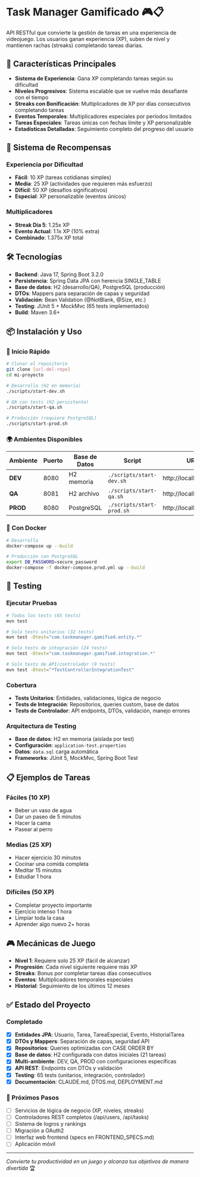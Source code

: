 # Task Manager Gamificado 🎮📋

API RESTful que convierte la gestión de tareas en una experiencia de videojuego. Los usuarios ganan experiencia (XP), suben de nivel y mantienen rachas (streaks) completando tareas diarias.

## 🚀 Características Principales

- **Sistema de Experiencia**: Gana XP completando tareas según su dificultad
- **Niveles Progresivos**: Sistema escalable que se vuelve más desafiante con el tiempo
- **Streaks con Bonificación**: Multiplicadores de XP por días consecutivos completando tareas
- **Eventos Temporales**: Multiplicadores especiales por períodos limitados
- **Tareas Especiales**: Tareas únicas con fechas límite y XP personalizable
- **Estadísticas Detalladas**: Seguimiento completo del progreso del usuario

## 🎯 Sistema de Recompensas

### Experiencia por Dificultad
- **Fácil**: 10 XP (tareas cotidianas simples)
- **Media**: 25 XP (actividades que requieren más esfuerzo)
- **Difícil**: 50 XP (desafíos significativos)
- **Especial**: XP personalizable (eventos únicos)

### Multiplicadores
- **Streak Día 5**: 1.25x XP
- **Evento Actual**: 1.1x XP (10% extra)
- **Combinado**: 1.375x XP total

## 🛠️ Tecnologías

- **Backend**: Java 17, Spring Boot 3.2.0
- **Persistencia**: Spring Data JPA con herencia SINGLE_TABLE
- **Base de datos**: H2 (desarrollo/QA), PostgreSQL (producción)
- **DTOs**: Mappers para separación de capas y seguridad
- **Validación**: Bean Validation (@NotBlank, @Size, etc.)
- **Testing**: JUnit 5 + MockMvc (65 tests implementados)
- **Build**: Maven 3.6+

## 📦 Instalación y Uso

### 🚀 Inicio Rápido

```bash
# Clonar el repositorio
git clone [url-del-repo]
cd mi-proyecto

# Desarrollo (H2 en memoria)
./scripts/start-dev.sh

# QA con tests (H2 persistente)  
./scripts/start-qa.sh

# Producción (requiere PostgreSQL)
./scripts/start-prod.sh
```

### 🌍 Ambientes Disponibles

| Ambiente | Puerto | Base de Datos | Script | URL |
|----------|--------|---------------|--------|-----|
| **DEV** | 8080 | H2 memoria | `./scripts/start-dev.sh` | http://localhost:8080 |
| **QA** | 8081 | H2 archivo | `./scripts/start-qa.sh` | http://localhost:8081 |
| **PROD** | 8080 | PostgreSQL | `./scripts/start-prod.sh` | http://localhost:8080 |

### 🐳 Con Docker

```bash
# Desarrollo
docker-compose up --build

# Producción con PostgreSQL
export DB_PASSWORD=secure_password
docker-compose -f docker-compose.prod.yml up --build
```

## 🧪 Testing

### Ejecutar Pruebas
```bash
# Todos los tests (65 tests)
mvn test

# Solo tests unitarios (32 tests)
mvn test -Dtest="com.taskmanager.gamified.entity.*"

# Solo tests de integración (24 tests) 
mvn test -Dtest="com.taskmanager.gamified.integration.*"

# Solo tests de API/controlador (9 tests)
mvn test -Dtest="*TestControllerIntegrationTest"
```

### Cobertura
- **Tests Unitarios**: Entidades, validaciones, lógica de negocio
- **Tests de Integración**: Repositorios, queries custom, base de datos
- **Tests de Controlador**: API endpoints, DTOs, validación, manejo errores

### Arquitectura de Testing
- **Base de datos**: H2 en memoria (aislada por test)
- **Configuración**: `application-test.properties`
- **Datos**: `data.sql` carga automática
- **Frameworks**: JUnit 5, MockMvc, Spring Boot Test

## 📋 Ejemplos de Tareas

### Fáciles (10 XP)
- Beber un vaso de agua
- Dar un paseo de 5 minutos
- Hacer la cama
- Pasear al perro

### Medias (25 XP)
- Hacer ejercicio 30 minutos
- Cocinar una comida completa
- Meditar 15 minutos
- Estudiar 1 hora

### Difíciles (50 XP)
- Completar proyecto importante
- Ejercicio intenso 1 hora
- Limpiar toda la casa
- Aprender algo nuevo 2+ horas

## 🎮 Mecánicas de Juego

- **Nivel 1**: Requiere solo 25 XP (fácil de alcanzar)
- **Progresión**: Cada nivel siguiente requiere más XP
- **Streaks**: Bonus por completar tareas días consecutivos
- **Eventos**: Multiplicadores temporales especiales
- **Historial**: Seguimiento de los últimos 12 meses

## ✅ Estado del Proyecto

### Completado
- [x] **Entidades JPA**: Usuario, Tarea, TareaEspecial, Evento, HistorialTarea
- [x] **DTOs y Mappers**: Separación de capas, seguridad API
- [x] **Repositorios**: Queries optimizadas con CASE ORDER BY
- [x] **Base de datos**: H2 configurada con datos iniciales (21 tareas)
- [x] **Multi-ambiente**: DEV, QA, PROD con configuraciones específicas
- [x] **API REST**: Endpoints con DTOs y validación
- [x] **Testing**: 65 tests (unitarios, integración, controlador)
- [x] **Documentación**: CLAUDE.md, DTOS.md, DEPLOYMENT.md

### 🔮 Próximos Pasos
- [ ] Servicios de lógica de negocio (XP, niveles, streaks)
- [ ] Controladores REST completos (/api/users, /api/tasks)
- [ ] Sistema de logros y rankings
- [ ] Migración a OAuth2
- [ ] Interfaz web frontend (specs en FRONTEND_SPECS.md)
- [ ] Aplicación móvil

---

*Convierte tu productividad en un juego y alcanza tus objetivos de manera divertida* 🏆
